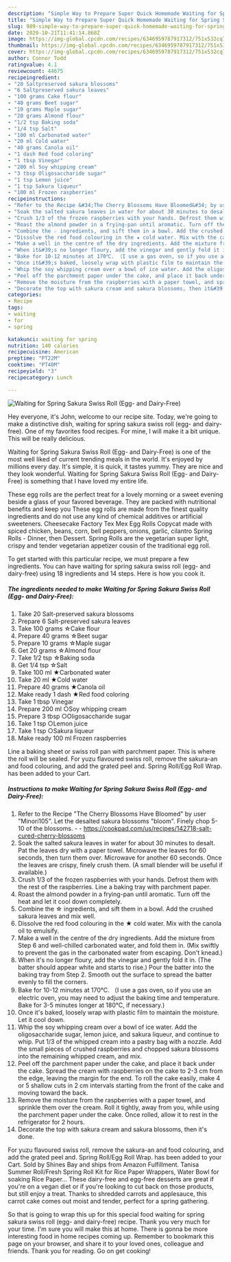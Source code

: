 ```yaml
---
description: "Simple Way to Prepare Super Quick Homemade Waiting for Spring Sakura Swiss Roll (Egg- and Dairy-Free)"
title: "Simple Way to Prepare Super Quick Homemade Waiting for Spring Sakura Swiss Roll (Egg- and Dairy-Free)"
slug: 989-simple-way-to-prepare-super-quick-homemade-waiting-for-spring-sakura-swiss-roll-egg-and-dairy-free
date: 2020-10-21T11:41:14.868Z
image: https://img-global.cpcdn.com/recipes/6346959787917312/751x532cq70/waiting-for-spring-sakura-swiss-roll-egg-and-dairy-free-recipe-main-photo.jpg
thumbnail: https://img-global.cpcdn.com/recipes/6346959787917312/751x532cq70/waiting-for-spring-sakura-swiss-roll-egg-and-dairy-free-recipe-main-photo.jpg
cover: https://img-global.cpcdn.com/recipes/6346959787917312/751x532cq70/waiting-for-spring-sakura-swiss-roll-egg-and-dairy-free-recipe-main-photo.jpg
author: Connor Todd
ratingvalue: 4.1
reviewcount: 44675
recipeingredient:
- "20 Saltpreserved sakura blossoms"
- "6 Saltpreserved sakura leaves"
- "100 grams Cake flour"
- "40 grams Beet sugar"
- "10 grams Maple sugar"
- "20 grams Almond flour"
- "1/2 tsp Baking soda"
- "1/4 tsp Salt"
- "100 ml Carbonated water"
- "20 ml Cold water"
- "40 grams Canola oil"
- "1 dash Red food coloring"
- "1 tbsp Vinegar"
- "200 ml Soy whipping cream"
- "3 tbsp Oligosaccharide sugar"
- "1 tsp Lemon juice"
- "1 tsp Sakura liqueur"
- "100 ml Frozen raspberries"
recipeinstructions:
- "Refer to the Recipe &#34;The Cherry Blossoms Have Bloomed&#34; by user &#34;Minori105&#34;. Let the desalted sakura blossoms &#34;bloom&#34;. Finely chop 5-10 of the blossoms.  https://cookpad.com/us/recipes/142718-salt-cured-cherry-blossoms"
- "Soak the salted sakura leaves in water for about 30 minutes to desalt. Pat the leaves dry with a paper towel. Microwave the leaves for 60 seconds, then turn them over. Microwave for another 60 seconds. Once the leaves are crispy, finely crush them. (A small blender will be useful if available.)"
- "Crush 1/3 of the frozen raspberries with your hands. Defrost them with the rest of the raspberries. Line a baking tray with parchment paper."
- "Roast the almond powder in a frying-pan until aromatic. Turn off the heat and let it cool down completely."
- "Combine the ☆ ingredients, and sift them in a bowl. Add the crushed sakura leaves and mix well."
- "Dissolve the red food colouring in the ★ cold water. Mix with the canola oil to emulsify."
- "Make a well in the centre of the dry ingredients. Add the mixture from Step 6 and well-chilled carbonated water, and fold them in. (Mix swiftly to prevent the gas in the carbonated water from escaping. Don&#39;t knead.)"
- "When it&#39;s no longer floury, add the vinegar and gently fold it in. (The batter should appear white and starts to rise.) Pour the batter into the baking tray from Step 2. Smooth out the surface to spread the batter evenly to fill the corners."
- "Bake for 10-12 minutes at 170℃. （I use a gas oven, so if you use an electric oven, you may need to adjust the baking time and temperature. Bake for 3-5 minutes longer at 180℃, if necessary.)"
- "Once it&#39;s baked, loosely wrap with plastic film to maintain the moisture. Let it cool down."
- "Whip the soy whipping cream over a bowl of ice water. Add the oligosaccharide sugar, lemon juice, and sakura liqueur, and continue to whip. Put 1/3 of the whipped cream into a pastry bag with a nozzle. Add the small pieces of crushed raspberries and chopped sakura blossoms into the remaining whipped cream, and mix."
- "Peel off the parchment paper under the cake, and place it back under the cake. Spread the cream with raspberries on the cake to 2-3 cm from the edge, leaving the margin for the end. To roll the cake easily, make 4 or 5 shallow cuts in 2 cm intervals starting from the front of the cake and moving toward the back."
- "Remove the moisture from the raspberries with a paper towel, and sprinkle them over the cream. Roll it tightly, away from you, while using the parchment paper under the cake. Once rolled, allow it to rest in the refrigerator for 2 hours."
- "Decorate the top with sakura cream and sakura blossoms, then it&#39;s done."
categories:
- Recipe
tags:
- waiting
- for
- spring

katakunci: waiting for spring 
nutrition: 140 calories
recipecuisine: American
preptime: "PT22M"
cooktime: "PT40M"
recipeyield: "3"
recipecategory: Lunch

---
```



![Waiting for Spring Sakura Swiss Roll (Egg- and Dairy-Free)](https://img-global.cpcdn.com/recipes/6346959787917312/751x532cq70/waiting-for-spring-sakura-swiss-roll-egg-and-dairy-free-recipe-main-photo.jpg)

Hey everyone, it's John, welcome to our recipe site. Today, we're going to make a distinctive dish, waiting for spring sakura swiss roll (egg- and dairy-free). One of my favorites food recipes. For mine, I will make it a bit unique. This will be really delicious.

Waiting for Spring Sakura Swiss Roll (Egg- and Dairy-Free) is one of the most well liked of current trending meals in the world. It's enjoyed by millions every day. It's simple, it is quick, it tastes yummy. They are nice and they look wonderful. Waiting for Spring Sakura Swiss Roll (Egg- and Dairy-Free) is something that I have loved my entire life.

These egg rolls are the perfect treat for a lovely morning or a sweet evening beside a glass of your favored beverage. They are packed with nutritional benefits and keep you These egg rolls are made from the finest quality ingredients and do not use any kind of chemical additives or artificial sweeteners. Cheesecake Factory Tex Mex Egg Rolls Copycat made with spiced chicken, beans, corn, bell peppers, onions, garlic, cilantro Spring Rolls - Dinner, then Dessert. Spring Rolls are the vegetarian super light, crispy and tender vegetarian appetizer cousin of the traditional egg roll.


To get started with this particular recipe, we must prepare a few ingredients. You can have waiting for spring sakura swiss roll (egg- and dairy-free) using 18 ingredients and 14 steps. Here is how you cook it.

<!--inarticleads1-->

##### The ingredients needed to make Waiting for Spring Sakura Swiss Roll (Egg- and Dairy-Free):

1. Take 20 Salt-preserved sakura blossoms
1. Prepare 6 Salt-preserved sakura leaves
1. Take 100 grams ☆Cake flour
1. Prepare 40 grams ☆Beet sugar
1. Prepare 10 grams ☆Maple sugar
1. Get 20 grams ☆Almond flour
1. Take 1/2 tsp ☆Baking soda
1. Get 1/4 tsp ☆Salt
1. Take 100 ml ★Carbonated water
1. Take 20 ml ★Cold water
1. Prepare 40 grams ★Canola oil
1. Make ready 1 dash ★Red food coloring
1. Take 1 tbsp Vinegar
1. Prepare 200 ml ○Soy whipping cream
1. Prepare 3 tbsp ○Oligosaccharide sugar
1. Take 1 tsp ○Lemon juice
1. Take 1 tsp ○Sakura liqueur
1. Make ready 100 ml Frozen raspberries


Line a baking sheet or swiss roll pan with parchment paper. This is where the roll will be sealed. For yuzu flavoured swiss roll, remove the sakura-an and food colouring, and add the grated peel and. Spring Roll/Egg Roll Wrap. has been added to your Cart. 

<!--inarticleads2-->

##### Instructions to make Waiting for Spring Sakura Swiss Roll (Egg- and Dairy-Free):

1. Refer to the Recipe &#34;The Cherry Blossoms Have Bloomed&#34; by user &#34;Minori105&#34;. Let the desalted sakura blossoms &#34;bloom&#34;. Finely chop 5-10 of the blossoms. -  - https://cookpad.com/us/recipes/142718-salt-cured-cherry-blossoms
1. Soak the salted sakura leaves in water for about 30 minutes to desalt. Pat the leaves dry with a paper towel. Microwave the leaves for 60 seconds, then turn them over. Microwave for another 60 seconds. Once the leaves are crispy, finely crush them. (A small blender will be useful if available.)
1. Crush 1/3 of the frozen raspberries with your hands. Defrost them with the rest of the raspberries. Line a baking tray with parchment paper.
1. Roast the almond powder in a frying-pan until aromatic. Turn off the heat and let it cool down completely.
1. Combine the ☆ ingredients, and sift them in a bowl. Add the crushed sakura leaves and mix well.
1. Dissolve the red food colouring in the ★ cold water. Mix with the canola oil to emulsify.
1. Make a well in the centre of the dry ingredients. Add the mixture from Step 6 and well-chilled carbonated water, and fold them in. (Mix swiftly to prevent the gas in the carbonated water from escaping. Don&#39;t knead.)
1. When it&#39;s no longer floury, add the vinegar and gently fold it in. (The batter should appear white and starts to rise.) Pour the batter into the baking tray from Step 2. Smooth out the surface to spread the batter evenly to fill the corners.
1. Bake for 10-12 minutes at 170℃. （I use a gas oven, so if you use an electric oven, you may need to adjust the baking time and temperature. Bake for 3-5 minutes longer at 180℃, if necessary.)
1. Once it&#39;s baked, loosely wrap with plastic film to maintain the moisture. Let it cool down.
1. Whip the soy whipping cream over a bowl of ice water. Add the oligosaccharide sugar, lemon juice, and sakura liqueur, and continue to whip. Put 1/3 of the whipped cream into a pastry bag with a nozzle. Add the small pieces of crushed raspberries and chopped sakura blossoms into the remaining whipped cream, and mix.
1. Peel off the parchment paper under the cake, and place it back under the cake. Spread the cream with raspberries on the cake to 2-3 cm from the edge, leaving the margin for the end. To roll the cake easily, make 4 or 5 shallow cuts in 2 cm intervals starting from the front of the cake and moving toward the back.
1. Remove the moisture from the raspberries with a paper towel, and sprinkle them over the cream. Roll it tightly, away from you, while using the parchment paper under the cake. Once rolled, allow it to rest in the refrigerator for 2 hours.
1. Decorate the top with sakura cream and sakura blossoms, then it&#39;s done.


For yuzu flavoured swiss roll, remove the sakura-an and food colouring, and add the grated peel and. Spring Roll/Egg Roll Wrap. has been added to your Cart. Sold by Shines Bay and ships from Amazon Fulfillment. Tanisa Summer Roll/Fresh Spring Roll Kit for Rice Paper Wrappers, Water Bowl for soaking Rice Paper… These dairy-free and egg-free desserts are great if you&#39;re on a vegan diet or if you&#39;re looking to cut back on those products, but still enjoy a treat. Thanks to shredded carrots and applesauce, this carrot cake comes out moist and tender, perfect for a spring gathering. 

So that is going to wrap this up for this special food waiting for spring sakura swiss roll (egg- and dairy-free) recipe. Thank you very much for your time. I'm sure you will make this at home. There is gonna be more interesting food in home recipes coming up. Remember to bookmark this page on your browser, and share it to your loved ones, colleague and friends. Thank you for reading. Go on get cooking!
